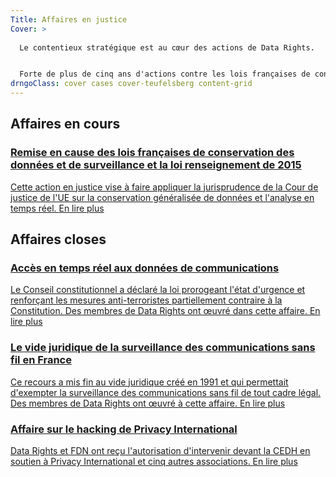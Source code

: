 ```yaml
---
Title: Affaires en justice
Cover: >
  
  Le contentieux stratégique est au cœur des actions de Data Rights.


  Forte de plus de cinq ans d'actions contre les lois françaises de conservation généralisée des données et de surveillance, Data Rights lancera des actions juridiques pour faire avancer le droit aux données et promouvoir la cybersécurité.
drngoClass: cover cases cover-teufelsberg content-grid
---
```


## Affaires en cours

<a href="dataretention" id="dataretention" class="case unit">
<h3>Remise en cause des lois françaises de conservation des données et de surveillance et la loi renseignement de 2015</h3>
<p>
    Cette action en justice vise à faire appliquer la jurisprudence de la Cour de justice de l'UE sur la conservation généralisée de données et l'analyse en temps réel.
    <span class="read-more">En lire plus</span>
</p>
</a>


## Affaires closes

<a href="emergency-interceptions" id="emergency-interceptions" class="case unit">
<h3>Accès en temps réel aux données de communications</h3>
<p>
    Le Conseil constitutionnel a déclaré  la loi prorogeant l'état d'urgence et renforçant les mesures anti-terroristes partiellement contraire à la Constitution. Des membres de Data Rights ont œuvré dans cette affaire.
    <span class="read-more">En lire plus</span>
</p>
</a>

<a href="wireless-exception" id="wireless-exception" class="case unit">
<h3>Le vide juridique de la surveillance des communications sans fil en France</h3>
<p>
    Ce recours a mis fin au vide juridique créé en 1991 et qui permettait d'exempter la surveillance des communications sans fil de tout cadre légal. Des membres de Data Rights ont œuvré à cette affaire.
    <span class="read-more">En lire plus</span>
</p>
</a>

<a href="privacy-international-state-hacking" id="privacy-international-state-hacking" class="case unit">
<h3>Affaire sur le hacking de Privacy International</h3>
<p>
    Data Rights et FDN ont reçu l'autorisation d'intervenir devant la CEDH en soutien à Privacy International et cinq autres associations.
    <span class="read-more">En lire plus</span>
</p>
</a>

